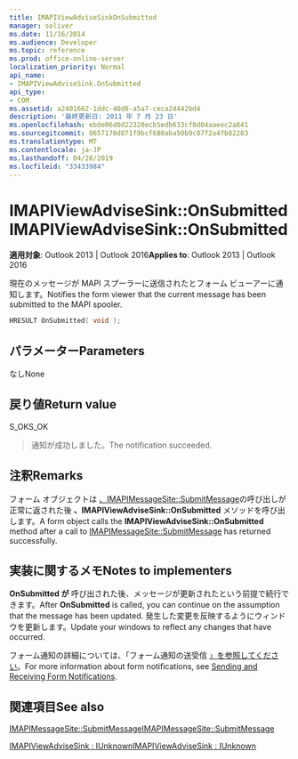```yaml
---
title: IMAPIViewAdviseSinkOnSubmitted
manager: soliver
ms.date: 11/16/2014
ms.audience: Developer
ms.topic: reference
ms.prod: office-online-server
localization_priority: Normal
api_name:
- IMAPIViewAdviseSink.OnSubmitted
api_type:
- COM
ms.assetid: a2401662-1ddc-40d8-a5a7-ceca24442bd4
description: '最終更新日: 2011 年 7 月 23 日'
ms.openlocfilehash: ebde06d0d22320ecb5edb633cf8d04aaeec2a841
ms.sourcegitcommit: 8657170d071f9bcf680aba50b9c07f2a4fb82283
ms.translationtype: MT
ms.contentlocale: ja-JP
ms.lasthandoff: 04/28/2019
ms.locfileid: "33433984"
---
```

# <a name="imapiviewadvisesinkonsubmitted"></a><span data-ttu-id="239ae-103">IMAPIViewAdviseSink::OnSubmitted</span><span class="sxs-lookup"><span data-stu-id="239ae-103">IMAPIViewAdviseSink::OnSubmitted</span></span>

  
  
<span data-ttu-id="239ae-104">**適用対象**: Outlook 2013 | Outlook 2016</span><span class="sxs-lookup"><span data-stu-id="239ae-104">**Applies to**: Outlook 2013 | Outlook 2016</span></span> 
  
<span data-ttu-id="239ae-105">現在のメッセージが MAPI スプーラーに送信されたとフォーム ビューアーに通知します。</span><span class="sxs-lookup"><span data-stu-id="239ae-105">Notifies the form viewer that the current message has been submitted to the MAPI spooler.</span></span>
  
```cpp
HRESULT OnSubmitted( void );
```

## <a name="parameters"></a><span data-ttu-id="239ae-106">パラメーター</span><span class="sxs-lookup"><span data-stu-id="239ae-106">Parameters</span></span>

<span data-ttu-id="239ae-107">なし</span><span class="sxs-lookup"><span data-stu-id="239ae-107">None</span></span>
  
## <a name="return-value"></a><span data-ttu-id="239ae-108">戻り値</span><span class="sxs-lookup"><span data-stu-id="239ae-108">Return value</span></span>

<span data-ttu-id="239ae-109">S_OK</span><span class="sxs-lookup"><span data-stu-id="239ae-109">S_OK</span></span> 
  
> <span data-ttu-id="239ae-110">通知が成功しました。</span><span class="sxs-lookup"><span data-stu-id="239ae-110">The notification succeeded.</span></span>
    
## <a name="remarks"></a><span data-ttu-id="239ae-111">注釈</span><span class="sxs-lookup"><span data-stu-id="239ae-111">Remarks</span></span>

<span data-ttu-id="239ae-112">フォーム オブジェクトは [、IMAPIMessageSite::SubmitMessage](imapimessagesite-submitmessage.md)の呼び出しが正常に返された後 **、IMAPIViewAdviseSink::OnSubmitted** メソッドを呼び出します。</span><span class="sxs-lookup"><span data-stu-id="239ae-112">A form object calls the **IMAPIViewAdviseSink::OnSubmitted** method after a call to [IMAPIMessageSite::SubmitMessage](imapimessagesite-submitmessage.md) has returned successfully.</span></span> 
  
## <a name="notes-to-implementers"></a><span data-ttu-id="239ae-113">実装に関するメモ</span><span class="sxs-lookup"><span data-stu-id="239ae-113">Notes to implementers</span></span>

<span data-ttu-id="239ae-114">**OnSubmitted が** 呼び出された後、メッセージが更新されたという前提で続行できます。</span><span class="sxs-lookup"><span data-stu-id="239ae-114">After **OnSubmitted** is called, you can continue on the assumption that the message has been updated.</span></span> <span data-ttu-id="239ae-115">発生した変更を反映するようにウィンドウを更新します。</span><span class="sxs-lookup"><span data-stu-id="239ae-115">Update your windows to reflect any changes that have occurred.</span></span> 
  
<span data-ttu-id="239ae-116">フォーム通知の詳細については、「フォーム通知の送受信 [」を参照してください](sending-and-receiving-form-notifications.md)。</span><span class="sxs-lookup"><span data-stu-id="239ae-116">For more information about form notifications, see [Sending and Receiving Form Notifications](sending-and-receiving-form-notifications.md).</span></span>
  
## <a name="see-also"></a><span data-ttu-id="239ae-117">関連項目</span><span class="sxs-lookup"><span data-stu-id="239ae-117">See also</span></span>



[<span data-ttu-id="239ae-118">IMAPIMessageSite::SubmitMessage</span><span class="sxs-lookup"><span data-stu-id="239ae-118">IMAPIMessageSite::SubmitMessage</span></span>](imapimessagesite-submitmessage.md)
  
[<span data-ttu-id="239ae-119">IMAPIViewAdviseSink : IUnknown</span><span class="sxs-lookup"><span data-stu-id="239ae-119">IMAPIViewAdviseSink : IUnknown</span></span>](imapiviewadvisesinkiunknown.md)

